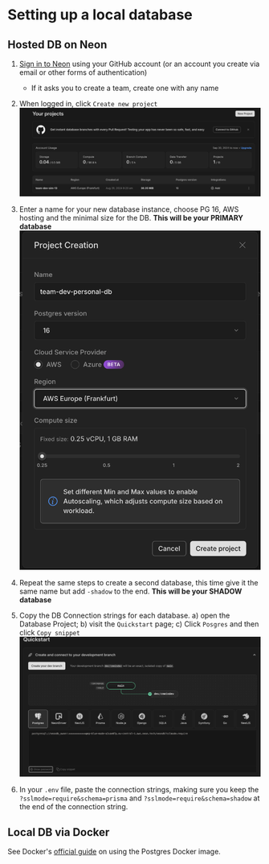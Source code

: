 # Setting up a local database

## Hosted DB on Neon

1. [Sign in to Neon](https://neon.tech) using your GitHub account (or an account you create via email or other forms of authentication)

   - If it asks you to create a team, create one with any name

2. When logged in, click `Create new project`
   ![](./assets/db-setup/neon_new_project.png)

3. Enter a name for your new database instance, choose PG 16, AWS hosting and the minimal size for the DB. **This will be your PRIMARY database**
   ![](./assets/db-setup/neon_create_db.png)

4. Repeat the same steps to create a second database, this time give it the same name but add `-shadow` to the end. **This will be your SHADOW database**

5. Copy the DB Connection strings for each database. a) open the Database Project; b) visit the `Quickstart` page; c) Click `Posgres` and then click `Copy snippet`
   ![](./assets/db-setup/neon_connection_string.png)

6. In your `.env` file, paste the connection strings, making sure you keep the `?sslmode=require&schema=prisma` and `?sslmode=require&schema=shadow` at the end of the connection string.

## Local DB via Docker

See Docker's [official guide](https://www.docker.com/blog/how-to-use-the-postgres-docker-official-image/) on using the Postgres Docker image.
